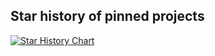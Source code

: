 ## Star history of pinned projects

[![Star History Chart](https://api.star-history.com/svg?repos=mlvlab/MCTF,mlvlab/vid-TLDR,mlvlab/SageMix,mlvlab/PointWOLF,mlvlab/RPO,mlvlab/SPoTr&type=Timeline)](https://star-history.com/#mlvlab/MCTF&mlvlab/vid-TLDR&mlvlab/SageMix&mlvlab/PointWOLF&mlvlab/RPO&mlvlab/SPoTr&Timeline)
